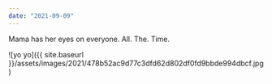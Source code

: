 ```yaml
---
date: "2021-09-09"
---
```


Mama has her eyes on everyone. All. The. Time.

![yo yo]({{ site.baseurl }}/assets/images/2021/478b52ac9d77c3dfd62d802df0fd9bbde994dbcf.jpg)
